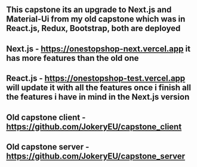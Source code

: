 ## This capstone its an upgrade to Next.js and Material-Ui from my old capstone which was in React.js, Redux, Bootstrap, both are deployed

## Next.js - https://onestopshop-next.vercel.app it has more features than the old one

## React.js - https://onestopshop-test.vercel.app will update it with all the features once i finish all the features i have in mind in the Next.js version

## Old capstone client - https://github.com/JokeryEU/capstone_client

## Old capstone server - https://github.com/JokeryEU/capstone_server
